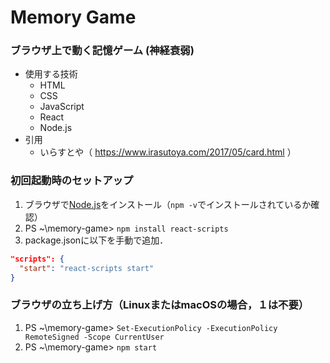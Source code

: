# Memory Game
 
### ブラウザ上で動く記憶ゲーム (神経衰弱)
- 使用する技術
  - HTML
  - CSS
  - JavaScript
  - React
  - Node.js  
- 引用
  - いらすとや（ <https://www.irasutoya.com/2017/05/card.html> ）

### 初回起動時のセットアップ
1. ブラウザで[Node.js](https://nodejs.org/en/)をインストール（`npm -v`でインストールされているか確認）
2. PS ~\memory-game> `npm install react-scripts`
3. package.jsonに以下を手動で追加．  
```json
"scripts": {
  "start": "react-scripts start"
}
```

### ブラウザの立ち上げ方（LinuxまたはmacOSの場合，１は不要）
1. PS ~\memory-game> `Set-ExecutionPolicy -ExecutionPolicy RemoteSigned -Scope CurrentUser`
2. PS ~\memory-game> `npm start`
